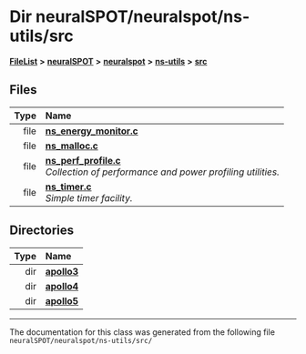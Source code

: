 

# Dir neuralSPOT/neuralspot/ns-utils/src



[**FileList**](files.md) **>** [**neuralSPOT**](dir_75594cce7c7773aa3cb253214bf56510.md) **>** [**neuralspot**](dir_b737d82f35ec218ac5a7ef4105db9c0e.md) **>** [**ns-utils**](dir_8caed56d1b8d43fb57ec0577c38aa59e.md) **>** [**src**](dir_5922fa0bec7bd191dd0e3ff5da447491.md)












## Files

| Type | Name |
| ---: | :--- |
| file | [**ns\_energy\_monitor.c**](ns__energy__monitor_8c.md) <br> |
| file | [**ns\_malloc.c**](ns__malloc_8c.md) <br> |
| file | [**ns\_perf\_profile.c**](ns__perf__profile_8c.md) <br>_Collection of performance and power profiling utilities._  |
| file | [**ns\_timer.c**](ns__timer_8c.md) <br>_Simple timer facility._  |


## Directories

| Type | Name |
| ---: | :--- |
| dir | [**apollo3**](dir_707bd67c77e0cdcc384b3fcaae8a053a.md) <br> |
| dir | [**apollo4**](dir_f4b6e016fb89d71f6ddac0c53471985d.md) <br> |
| dir | [**apollo5**](dir_4b586f9555feab2a00d1b63aa502548f.md) <br> |

























































------------------------------
The documentation for this class was generated from the following file `neuralSPOT/neuralspot/ns-utils/src/`

